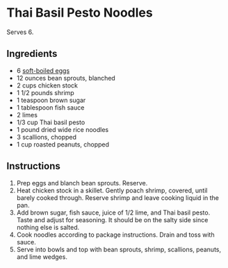 # Thai Basil Pesto Noodles

Serves 6.

## Ingredients

- 6 [soft-boiled eggs](soft-boiled-eggs.md)
- 12 ounces bean sprouts, blanched
- 2 cups chicken stock
- 1 1/2 pounds shrimp
- 1 teaspoon brown sugar
- 1 tablespoon fish sauce
- 2 limes
- 1/3 cup Thai basil pesto
- 1 pound dried wide rice noodles
- 3 scallions, chopped
- 1 cup roasted peanuts, chopped

## Instructions

1. Prep eggs and blanch bean sprouts. Reserve.
2. Heat chicken stock in a skillet. Gently poach shrimp, covered, until barely cooked through. Reserve shrimp and leave cooking liquid in the pan.
3. Add brown sugar, fish sauce, juice of 1/2 lime, and Thai basil pesto. Taste and adjust for seasoning. It should be on the salty side since nothing else is salted.
4. Cook noodles according to package instructions. Drain and toss with sauce.
5. Serve into bowls and top with bean sprouts, shrimp, scallions, peanuts, and lime wedges.
